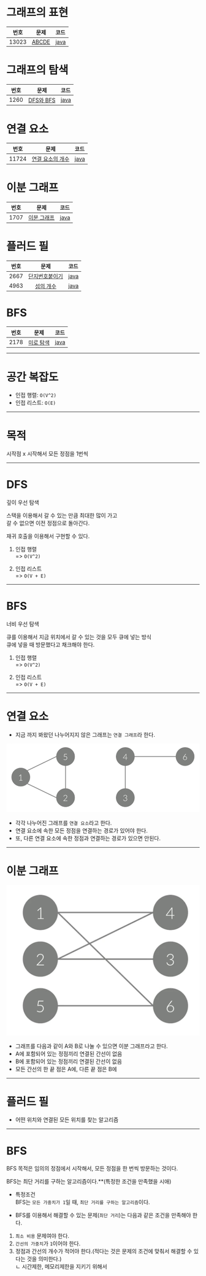 # 그래프의 표현  

| 번호 | 문제 | 코드 |  
|:---:|:---:|:---|  
| 13023 | [ABCDE](https://www.acmicpc.net/problem/13023) | [java](https://github.com/hwlee9505/Algorithm/blob/master/boj/13023.java) |  

# 그래프의 탐색  

| 번호 | 문제 | 코드 |  
|:---:|:---:|:---|  
| 1260  | [DFS와 BFS](https://www.acmicpc.net/problem/1260) | [java](https://github.com/hwlee9505/Algorithm/blob/master/boj/1260.java) |  

# 연결 요소  

| 번호 | 문제 | 코드 |  
|:---:|:---:|:---|  
| 11724 | [연결 요소의 개수](https://www.acmicpc.net/problem/11724) | [java](https://github.com/hwlee9505/Algorithm/blob/master/boj/11724.java) |  

# 이분 그래프  

| 번호 | 문제 | 코드 |  
|:---:|:---:|:---|  
| 1707  | [이분 그래프](https://www.acmicpc.net/problem/1707) | [java](https://github.com/hwlee9505/Algorithm/blob/master/boj/1707.java) |

# 플러드 필

| 번호 | 문제 | 코드 |
|:---:|:---:|:---|
| 2667  | [단지번호붙이기](https://www.acmicpc.net/problem/2667) | [java](https://github.com/hwlee9505/Algorithm/blob/master/boj/2667.java) |
| 4963  | [섬의 개수](https://www.acmicpc.net/problem/4963) | [java](https://github.com/hwlee9505/Algorithm/blob/master/boj/4963.java) |

# BFS  
| 번호 | 문제 | 코드 |
|:---:|:---:|:---|
| 2178  | [미로 탐색](https://www.acmicpc.net/problem/2178) | [java](https://github.com/hwlee9505/Algorithm/blob/master/boj/2178.java) |

---

# 공간 복잡도

- 인접 행렬: `O(V^2)`  
- 인접 리스트: `O(E)`  

---

# 목적  

시작점 x 시작해서 모든 정점을 1번씩  

--- 

# DFS  
깊이 우선 탐색  

스택을 이용해서 갈 수 있는 만큼 최대한 많이 가고  
갈 수 없으면 이전 정점으로 돌아간다.  

재귀 호출을 이용해서 구현할 수 있다.  

1. 인접 행렬  
=> `O(V^2)`  

2. 인접 리스트  
=> `O(V + E)`  
---

# BFS  
너비 우선 탐색  

큐를 이용해서 지금 위치에서 갈 수 있는 것을 모두 큐에 넣는 방식  
큐에 넣을 때 방문했다고 채크해야 한다.  


1. 인접 행렬  
=> `O(V^2)`  

2. 인접 리스트  
=> `O(V + E)`  


---

# 연결 요소

- 지금 까지 봐왔던 나누어지지 않은 그래프는 `연결 그래프`라 한다.  

![](/img/connectedComponent.png)  

- 각각 나누어진 그래프를 `연결 요소`라고 한다.  
- 연결 요소에 속한 모든 정점을 연결하는 경로가 있어야 한다.  
- 또, 다른 연결 요소에 속한 정점과 연결하는 경로가 있으면 안된다.  

---  

# 이분 그래프

![](/img/bipartiteGraph.png)  

- 그래프를 다음과 같이 A와 B로 나눌 수 있으면 이분 그래프라고 한다.  
- A에 포함되어 있는 정점끼리 연결된 간선이 없음  
- B에 포함되어 있는 정점끼리 연결된 간선이 없음  
- 모든 간선의 한 끝 점은 A에, 다른 끝 점은 B에  

---

# 플러드 필

- 어떤 위치와 연결된 모든 위치를 찾는 알고리즘  

---

# BFS  

BFS 목적은 임의의 정점에서 시작해서, 모든 정점을 한 번씩 방문하는 것이다.  

BFS는 최단 거리를 구하는 알고리즘이다.**(특정한 조건을 만족했을 시애)  

- 특정조건  
BFS는 `모든 가중치가 1`일 때, `최단 거리를 구하는 알고리즘`이다.  

- BFS를 이용해서 해결할 수 있는 문제(`최단 거리`)는 다음과 같은 조건을 만족해야 한다.  
1. `최소 비용` 문제여야 한다.  
2. `간선의 가중치`가 `1`이어야 한다.  
3. 정점과 간선의 개수가 적어야 한다.(적다는 것은 문제의 조건에 맞춰서 해결할 수 있다는 것을 의미한다.)  
ㄴ 시간제한, 메모리제한을 지키기 위해서  




